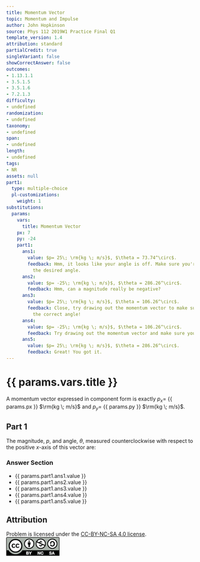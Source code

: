 ```yaml
---
title: Momentum Vector
topic: Momentum and Impulse
author: John Hopkinson
source: Phys 112 2019W1 Practice Final Q1
template_version: 1.4
attribution: standard
partialCredit: true
singleVariant: false
showCorrectAnswer: false
outcomes:
- 1.13.1.1
- 3.5.1.5
- 3.5.1.6
- 7.2.1.3
difficulty:
- undefined
randomization:
- undefined
taxonomy:
- undefined
span:
- undefined
length:
- undefined
tags:
- NR
assets: null
part1:
  type: multiple-choice
  pl-customizations:
    weight: 1
substitutions:
  params:
    vars:
      title: Momentum Vector
    px: 7
    py: -24
    part1:
      ans1:
        value: $p= 25\; \rm{kg \; m/s}$, $\theta = 73.74^\circ$.
        feedback: Hmm, it looks like your angle is off. Make sure you're calculating
          the desired angle.
      ans2:
        value: $p= -25\; \rm{kg \; m/s}$, $\theta = 286.26^\circ$.
        feedback: Hmm, can a magnitude really be negative?
      ans3:
        value: $p= 25\; \rm{kg \; m/s}$, $\theta = 106.26^\circ$.
        feedback: Close, try drawing out the momentum vector to make sure you have
          the correct angle!
      ans4:
        value: $p= -25\; \rm{kg \; m/s}$, $\theta = 106.26^\circ$.
        feedback: Try drawing out the momentum vector and make sure your answers match!
      ans5:
        value: $p= 25\; \rm{kg \; m/s}$, $\theta = 286.26^\circ$.
        feedback: Great! You got it.
---
```

# {{ params.vars.title }}
A momentum vector expressed in component form is exactly $p_x =$ {{ params.px }} $\rm{kg \; m/s}$ and $p_y =$ {{ params.py }} $\rm{kg \; m/s}$.

## Part 1

The magnitude, $p$, and angle, $\theta$, measured counterclockwise with respect to the positive $x$-axis of this vector are:

### Answer Section

- {{ params.part1.ans1.value }}
- {{ params.part1.ans2.value }}
- {{ params.part1.ans3.value }}
- {{ params.part1.ans4.value }}
- {{ params.part1.ans5.value }}

## Attribution

Problem is licensed under the [CC-BY-NC-SA 4.0 license](https://creativecommons.org/licenses/by-nc-sa/4.0/).<br> ![The Creative Commons 4.0 license requiring attribution-BY, non-commercial-NC, and share-alike-SA license.](https://raw.githubusercontent.com/firasm/bits/master/by-nc-sa.png)